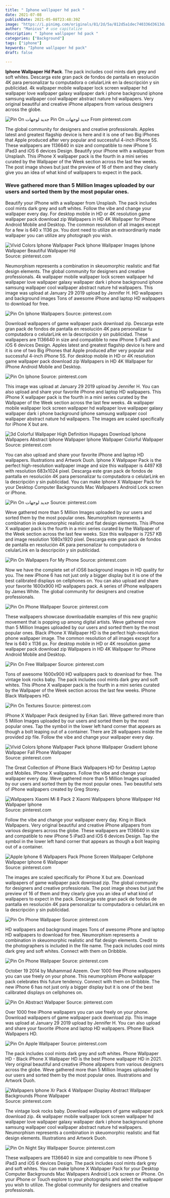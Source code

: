 ```yaml
---
title: " Iphone wallpaper hd pack "
date: 2021-07-08
publishDate: 2021-05-08T23:48:39Z
image: "https://i.pinimg.com/originals/81/2d/5a/812d5a1dec740336d3613da1616a8a53.jpg"
author: "Manicus" # use capitalize
description: " Iphone wallpaper hd pack "
categories: ["Background"]
tags: ["iphone"]
keywords: "Iphone wallpaper hd pack"
draft: false

---
```



**Iphone Wallpaper Hd Pack**. The pack includes cool mints dark grey and soft whites. Descarga este gran pack de fondos de pantalla en resolución 4K para personalizar tu computadora o celularLink en la descripción y sin publicidad. 4k wallpaper mobile wallpaper lock screen wallpaper hd wallpaper love wallpaper galaxy wallpaper dark i phone background iphone samsung wallpaper cool wallpaper abstract nature hd wallpapers. Very original beautiful and creative iPhone allpapers from various designers across the globe.

![Pin On جديد لوجهات](https://i.pinimg.com/originals/eb/81/03/eb810347559e6c75396a7ada2b8fe0d3.jpg "Pin On جديد لوجهات")
Pin On جديد لوجهات From pinterest.com


The global community for designers and creative professionals. Apples latest and greatest flagship device is here and it is one of two Big iPhones that Apple produced after very popular and successful 4-inch iPhone 5S. These wallpapers are 1136640 in size and compatible to new iPhone 5 iPad3 and iOS 6 devices Design. Beautify your iPhone with a wallpaper from Unsplash. This iPhone X wallpaper pack is the fourth in a mini series curated by the Wallpaper of the Week section across the last few weeks. The post image shows but just the preview of 16 of them and they clearly give you an idea of what kind of wallpapers to expect in the pack.

### Weve gathered more than 5 Million Images uploaded by our users and sorted them by the most popular ones.

Beautify your iPhone with a wallpaper from Unsplash. The pack includes cool mints dark grey and soft whites. Follow the vibe and change your wallpaper every day. For desktop mobile in HD or 4K resolution game wallpaper pack download zip Wallpapers in HD 4K Wallpaper for iPhone Android Mobile and Desktop. The common resolution of all images except for a few is 640 x 1136 px. You dont need to utilize an extraordinarily made wallpaper you can utilize any photograph you wish.


![Vivid Colors Iphone Wallpaper Pack Iphone Wallpaper Images Iphone Wallpaper Beautiful Wallpaper Hd](https://i.pinimg.com/originals/9d/65/f2/9d65f27ce38a6633059e0c34e2c028b4.jpg "Vivid Colors Iphone Wallpaper Pack Iphone Wallpaper Images Iphone Wallpaper Beautiful Wallpaper Hd")
Source: pinterest.com

Neumorphism represents a combination in skeuomorphic realistic and flat design elements. The global community for designers and creative professionals. 4k wallpaper mobile wallpaper lock screen wallpaper hd wallpaper love wallpaper galaxy wallpaper dark i phone background iphone samsung wallpaper cool wallpaper abstract nature hd wallpapers. This image was upload at January 29 2019 upload by Jennifer H. HD wallpapers and background images Tons of awesome iPhone and laptop HD wallpapers to download for free.

![Pin On Iphone Wallpapers](https://i.pinimg.com/originals/45/77/00/457700d4e2fa7bc5db48b0c6b1ddc087.png "Pin On Iphone Wallpapers")
Source: pinterest.com

Download wallpapers of game wallpaper pack download zip. Descarga este gran pack de fondos de pantalla en resolución 4K para personalizar tu computadora o celularLink en la descripción y sin publicidad. These wallpapers are 1136640 in size and compatible to new iPhone 5 iPad3 and iOS 6 devices Design. Apples latest and greatest flagship device is here and it is one of two Big iPhones that Apple produced after very popular and successful 4-inch iPhone 5S. For desktop mobile in HD or 4K resolution game wallpaper pack download zip Wallpapers in HD 4K Wallpaper for iPhone Android Mobile and Desktop.

![Pin On Iphone](https://i.pinimg.com/originals/7a/4d/67/7a4d675ca4a5a9c469ec2178cc5f14f8.png "Pin On Iphone")
Source: pinterest.com

This image was upload at January 29 2019 upload by Jennifer H. You can also upload and share your favorite iPhone and laptop HD wallpapers. This iPhone X wallpaper pack is the fourth in a mini series curated by the Wallpaper of the Week section across the last few weeks. 4k wallpaper mobile wallpaper lock screen wallpaper hd wallpaper love wallpaper galaxy wallpaper dark i phone background iphone samsung wallpaper cool wallpaper abstract nature hd wallpapers. The images are scaled specifically for iPhone X but are.

![3d Colorful Wallpaper High Definition Hupages Download Iphone Wallpapers Abstract Iphone Wallpaper Iphone Wallpaper Colorful Wallpaper](https://i.pinimg.com/originals/28/1f/f8/281ff8f4e2e25ca397b702edf22a0158.jpg "3d Colorful Wallpaper High Definition Hupages Download Iphone Wallpapers Abstract Iphone Wallpaper Iphone Wallpaper Colorful Wallpaper")
Source: pinterest.com

You can also upload and share your favorite iPhone and laptop HD wallpapers. Illustrations and Artwork Duoh. Iphone X Wallpaper Pack is the perfect high-resolution wallpaper image and size this wallpaper is 4497 KB with resolution 683x1024 pixel. Descarga este gran pack de fondos de pantalla en resolución 4K para personalizar tu computadora o celularLink en la descripción y sin publicidad. You can make Iphone X Wallpaper Pack for your Desktop Computer Backgrounds Mac Wallpapers Android Lock screen or iPhone.

![Pin On جديد لوجهات](https://i.pinimg.com/originals/eb/81/03/eb810347559e6c75396a7ada2b8fe0d3.jpg "Pin On جديد لوجهات")
Source: pinterest.com

Weve gathered more than 5 Million Images uploaded by our users and sorted them by the most popular ones. Neumorphism represents a combination in skeuomorphic realistic and flat design elements. This iPhone X wallpaper pack is the fourth in a mini series curated by the Wallpaper of the Week section across the last few weeks. Size this wallpaper is 7257 KB and image resolution 1080x1920 pixel. Descarga este gran pack de fondos de pantalla en resolución 4K para personalizar tu computadora o celularLink en la descripción y sin publicidad.

![Pin On Wallpapers For My Phone](https://i.pinimg.com/474x/c3/a6/1b/c3a61b915af4ae2e1ee2bdb1efe1a184.jpg "Pin On Wallpapers For My Phone")
Source: pinterest.com

Now we have the complete set of iOS6 background images in HD quality for you. The new iPhone 6 has not just only a bigger display but it is one of the best calibrated displays on cellphones on. You can also upload and share your favorite 1600x900 HD wallpapers pack. A series of iPhone wallpapers by James White. The global community for designers and creative professionals.

![Pin On Phone Wallpaper](https://i.pinimg.com/474x/75/f6/17/75f617ee28096a3fdaac33c464dcda1b.jpg "Pin On Phone Wallpaper")
Source: pinterest.com

These wallpapers showcase downloadable examples of this new graphic movement that is popping up among digital artists. Weve gathered more than 5 Million Images uploaded by our users and sorted them by the most popular ones. Black iPhone X Wallpaper HD is the perfect high-resolution phone wallpaper image. The common resolution of all images except for a few is 640 x 1136 px. For desktop mobile in HD or 4K resolution game wallpaper pack download zip Wallpapers in HD 4K Wallpaper for iPhone Android Mobile and Desktop.

![Pin On Free Wallpaper](https://i.pinimg.com/originals/38/1f/6e/381f6e3f6532c412e16c3ceb6006771d.jpg "Pin On Free Wallpaper")
Source: pinterest.com

Tons of awesome 1600x900 HD wallpapers pack to download for free. The vintage look rocks baby. The pack includes cool mints dark grey and soft whites. This iPhone X wallpaper pack is the fourth in a mini series curated by the Wallpaper of the Week section across the last few weeks. IPhone Black Wallpapers HD.

![Pin On Textures](https://i.pinimg.com/originals/a1/8f/2c/a18f2c556faae4b1aba16e43764a56fd.jpg "Pin On Textures")
Source: pinterest.com

IPhone X Wallpaper Pack designed by Erkan Sari. Weve gathered more than 5 Million Images uploaded by our users and sorted them by the most popular ones. Tap the symbol in the lower left hand corner that appears as though a bolt leaping out of a container. There are 28 wallpapers inside the provided zip file. Follow the vibe and change your wallpaper every day.

![Vivid Colors Iphone Wallpaper Pack Iphone Wallpaper Gradient Iphone Wallpaper Fall Phone Wallpaper](https://i.pinimg.com/564x/fe/8a/1f/fe8a1fad192625dce39132cc0e195bf5.jpg "Vivid Colors Iphone Wallpaper Pack Iphone Wallpaper Gradient Iphone Wallpaper Fall Phone Wallpaper")
Source: pinterest.com

The Great Collection of iPhone Black Wallpapers HD for Desktop Laptop and Mobiles. IPhone X wallpapers. Follow the vibe and change your wallpaper every day. Weve gathered more than 5 Million Images uploaded by our users and sorted them by the most popular ones. Two beautiful sets of iPhone wallpapers created by Greg Storey.

![Wallpapers Xiaomi Mi 8 Pack 2 Xiaomi Wallpapers Iphone Wallpaper Hd Wallpaper Iphone](https://i.pinimg.com/474x/21/1d/cf/211dcf95b1d077545fbf135cc8903c2e.jpg "Wallpapers Xiaomi Mi 8 Pack 2 Xiaomi Wallpapers Iphone Wallpaper Hd Wallpaper Iphone")
Source: pinterest.com

Follow the vibe and change your wallpaper every day. King in Black Wallpapers. Very original beautiful and creative iPhone allpapers from various designers across the globe. These wallpapers are 1136640 in size and compatible to new iPhone 5 iPad3 and iOS 6 devices Design. Tap the symbol in the lower left hand corner that appears as though a bolt leaping out of a container.

![Apple Iphone 6 Wallpapers Pack Phone Screen Wallpaper Cellphone Wallpaper Iphone 6 Wallpaper](https://i.pinimg.com/originals/3b/8f/8f/3b8f8f6314746a00bc8887684bc6788b.jpg "Apple Iphone 6 Wallpapers Pack Phone Screen Wallpaper Cellphone Wallpaper Iphone 6 Wallpaper")
Source: pinterest.com

The images are scaled specifically for iPhone X but are. Download wallpapers of game wallpaper pack download zip. The global community for designers and creative professionals. The post image shows but just the preview of 16 of them and they clearly give you an idea of what kind of wallpapers to expect in the pack. Descarga este gran pack de fondos de pantalla en resolución 4K para personalizar tu computadora o celularLink en la descripción y sin publicidad.

![Pin On Phone Wallpaper](https://i.pinimg.com/originals/e3/2c/3b/e32c3b386db2db34ff5141c204c92389.png "Pin On Phone Wallpaper")
Source: pinterest.com

HD wallpapers and background images Tons of awesome iPhone and laptop HD wallpapers to download for free. Neumorphism represents a combination in skeuomorphic realistic and flat design elements. Credit to the photographers is included in the file name. The pack includes cool mints dark grey and soft whites. Connect with them on Dribbble.

![Pin On Phone Wallpaper](https://i.pinimg.com/originals/43/26/64/4326646a2683b21fc5ee3ff889f10a57.png "Pin On Phone Wallpaper")
Source: pinterest.com

October 19 2014 by Muhammad Azeem. Over 1000 free iPhone wallpapers you can use freely on your phone. This neumorphism iPhone wallpaper pack celebrates this future tendency. Connect with them on Dribbble. The new iPhone 6 has not just only a bigger display but it is one of the best calibrated displays on cellphones on.

![Pin On Abstract Wallpaper](https://i.pinimg.com/originals/52/8f/3f/528f3fbb7e52906524a00d8edc845ca7.png "Pin On Abstract Wallpaper")
Source: pinterest.com

Over 1000 free iPhone wallpapers you can use freely on your phone. Download wallpapers of game wallpaper pack download zip. This image was upload at January 29 2019 upload by Jennifer H. You can also upload and share your favorite iPhone and laptop HD wallpapers. IPhone Black Wallpapers HD.

![Pin On Apple Wallpaper](https://i.pinimg.com/originals/75/d3/fa/75d3fa3d9110de6eda79eab13f5a7f74.jpg "Pin On Apple Wallpaper")
Source: pinterest.com

The pack includes cool mints dark grey and soft whites. Phone Wallpaper HD - Black iPhone X Wallpaper HD is the best Phone wallpaper HD in 2021. Very original beautiful and creative iPhone allpapers from various designers across the globe. Weve gathered more than 5 Million Images uploaded by our users and sorted them by the most popular ones. Illustrations and Artwork Duoh.

![Wallpapers Iphone Xr Pack 4 Wallpaper Display Abstract Wallpaper Backgrounds Phone Wallpaper](https://i.pinimg.com/originals/dd/b1/c3/ddb1c30a501cde1807246a2bc4d913e5.jpg "Wallpapers Iphone Xr Pack 4 Wallpaper Display Abstract Wallpaper Backgrounds Phone Wallpaper")
Source: pinterest.com

The vintage look rocks baby. Download wallpapers of game wallpaper pack download zip. 4k wallpaper mobile wallpaper lock screen wallpaper hd wallpaper love wallpaper galaxy wallpaper dark i phone background iphone samsung wallpaper cool wallpaper abstract nature hd wallpapers. Neumorphism represents a combination in skeuomorphic realistic and flat design elements. Illustrations and Artwork Duoh.

![Pin On Night Sky Wallpaper](https://i.pinimg.com/originals/81/2d/5a/812d5a1dec740336d3613da1616a8a53.jpg "Pin On Night Sky Wallpaper")
Source: pinterest.com

These wallpapers are 1136640 in size and compatible to new iPhone 5 iPad3 and iOS 6 devices Design. The pack includes cool mints dark grey and soft whites. You can make Iphone X Wallpaper Pack for your Desktop Computer Backgrounds Mac Wallpapers Android Lock screen or iPhone. On your iPhone or Touch explore to your photographs and select the wallpaper you wish to utilize. The global community for designers and creative professionals.


